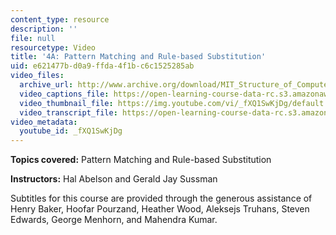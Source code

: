 ```yaml
---
content_type: resource
description: ''
file: null
resourcetype: Video
title: '4A: Pattern Matching and Rule-based Substitution'
uid: e621477b-d0a9-ffda-4f1b-c6c1525285ab
video_files:
  archive_url: http://www.archive.org/download/MIT_Structure_of_Computer_Programs_1986/lec4a.mp4
  video_captions_file: https://open-learning-course-data-rc.s3.amazonaws.com/6-001-structure-and-interpretation-of-computer-programs-spring-2005/2d2d4d2c348156d5ab55c6f49a0f6d9f_fXQ1SwKjDg.vtt
  video_thumbnail_file: https://img.youtube.com/vi/_fXQ1SwKjDg/default.jpg
  video_transcript_file: https://open-learning-course-data-rc.s3.amazonaws.com/6-001-structure-and-interpretation-of-computer-programs-spring-2005/6ac1de7c1a6862dab0992e7d2e45a766_fXQ1SwKjDg.pdf
video_metadata:
  youtube_id: _fXQ1SwKjDg
---
```


**Topics covered:** Pattern Matching and Rule-based Substitution

**Instructors:** Hal Abelson and Gerald Jay Sussman

Subtitles for this course are provided through the generous assistance of Henry Baker, Hoofar Pourzand, Heather Wood, Aleksejs Truhans, Steven Edwards, George Menhorn, and Mahendra Kumar.